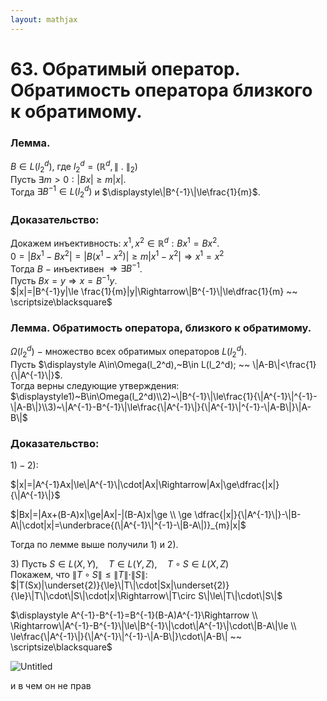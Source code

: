 ```yaml
---  
layout: mathjax  
---  
```

  
# 63. Обратимый оператор. Обратимость оператора близкого к обратимому.  
  
### Лемма.  
$B\in L(l_2^d)$, где $l_2^d=(\mathbb{R}^d,\|~.~\|_2)$  
Пусть $\exists m>0:|Bx|\ge m|x|$.  
Тогда $\exists B^{-1}\in L(l_2^d)$ и $\displaystyle\|B^{-1}\|\le\frac{1}{m}$.  
  
### Доказательство:  
Докажем инъективность: $x^1,x^2\in\mathbb{R}^d:Bx^1=Bx^2$.  
$0=|Bx^1-Bx^2|=|B(x^1-x^2)|\ge m|x^1-x^2|\Rightarrow x^1=x^2$  
Тогда $B~-~$инъективен$\displaystyle~\Rightarrow\exists B^{-1}$.  
Пусть $Bx=y\Rightarrow x=B^{-1}y$.  
$|x|=|B^{-1}y|\le \frac{1}{m}|y|\Rightarrow\|B^{-1}\|\le\dfrac{1}{m} ~~ \scriptsize\blacksquare$  
  
### Лемма. Обратимость оператора, близкого к обратимому.  
$\Omega(l_2^d)~-~$множество всех обратимых операторов $L(l_2^d).$  
Пусть $\displaystyle A\in\Omega(l_2^d),~B\in L(l_2^d); ~~ \|A-B\|<\frac{1}{\|A^{-1}\|}$.  
Тогда верны следующие утверждения:  
$\displaystyle1)~B\in\Omega(l_2^d)\\2)~\|B^{-1}\|\le\frac{1}{\|A^{-1}\|^{-1}-\|A-B\|}\\3)~\|A^{-1}-B^{-1}\|\le\frac{\|A^{-1}\|}{\|A^{-1}\|^{-1}-\|A-B\|}\|A-B\|$  
  
### Доказательство:  
$\displaystyle1)-2):$  
  
$|x|=|A^{-1}Ax|\le\|A^{-1}\|\cdot|Ax|\Rightarrow|Ax|\ge\dfrac{|x|}{\|A^{-1}\|}$  
  
$|Bx|=|Ax+(B-A)x|\ge|Ax|-|(B-A)x|\ge  
\\  
\ge \dfrac{|x|}{\|A^{-1}\|}-\|B-A\|\cdot|x|=\underbrace{(\|A^{-1}\|^{-1}-\|B-A\|)}_{m}|x|$  
  
Тогда по лемме выше получили $1)$ и $2)$.  
  
$3)~$Пусть $S\in L(X,Y),\quad T\in L(Y,Z), \quad T\circ S\in L(X,Z)$  
Покажем, что $\|T\circ S\|\le\|T\|\cdot\|S\|:$  
$|T(Sx)|\underset{2)}{\le}\|T\|\cdot|Sx|\underset{2)}{\le}\|T\|\cdot\|S\|\cdot|x|\Rightarrow\|T\circ S\|\le\|T\|\cdot\|S\|$  
  
$\displaystyle A^{-1}-B^{-1}=B^{-1}(B-A)A^{-1}\Rightarrow  
\\  
\Rightarrow\|A^{-1}-B^{-1}\|\le\|B^{-1}\|\cdot\|A^{-1}\|\cdot\|B-A\|\le  
\\  
\le\frac{\|A^{-1}\|}{\|A^{-1}\|^{-1}-\|A-B\|}\cdot\|A-B\| ~~ \scriptsize\blacksquare$  
  
![Untitled](Untitled.png)  
  
и в чем он не прав  
